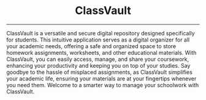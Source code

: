 <h1 align="center">ClassVault</h1>

____________________

ClassVault is a versatile and secure digital repository designed specifically for students. This intuitive application serves as a digital organizer for all your academic needs, offering a safe and organized space to store homework assignments, worksheets, and other educational materials. With ClassVault, you can easily access, manage, and share your coursework, enhancing your productivity and keeping you on top of your studies. Say goodbye to the hassle of misplaced assignments, as ClassVault simplifies your academic life, ensuring your materials are at your fingertips whenever you need them. Welcome to a smarter way to manage your schoolwork with ClassVault.

